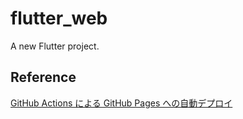 # flutter_web

A new Flutter project.

## Reference

[GitHub Actions による GitHub Pages への自動デプロイ](https://qiita.com/peaceiris/items/d401f2e5724fdcb0759d)
